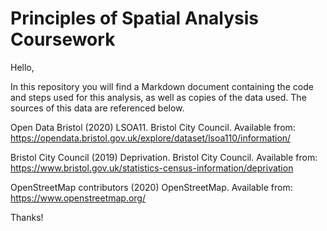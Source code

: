 # Principles of Spatial Analysis Coursework

Hello,

In this repository you will find a Markdown document containing the code and steps used for this analysis, as well as copies of the data used. 
The sources of this data are referenced below.

Open Data Bristol (2020) LSOA11. Bristol City Council. Available from: https://opendata.bristol.gov.uk/explore/dataset/lsoa110/information/ 

Bristol City Council (2019) Deprivation. Bristol City Council. Available from: https://www.bristol.gov.uk/statistics-census-information/deprivation 

OpenStreetMap contributors (2020) OpenStreetMap. Available from: https://www.openstreetmap.org/ 

Thanks!
